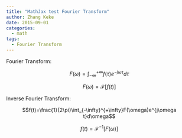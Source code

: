 ```yaml
---
title: "MathJax test Fourier Transform"
author: Zhang Keke
date: 2015-09-01
categories:
  - math
tags:
  - Fourier Transform
---
```




Fourier Transform:

$$F(\omega)=\int_{-\infty}^{+\infty}f(\tau)e^{-j\omega\tau}d\tau$$

$$F(\omega)=\mathscr{F}[f(t)]$$

Inverse Fourier Transform:

$$f(t)=\frac{1}{2\pi}\int_{-\infty}^{+\infty}F(\omega)e^{j\omega t}d\omega$$

$$f(t)=\mathscr{F}^{-1}[F(\omega)]$$